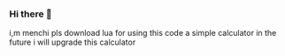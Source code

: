 ### Hi there 👋
i,m menchi
pls download lua for using this code
a simple calculator 
in the future i will upgrade this calculator
